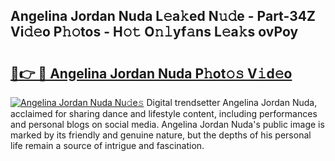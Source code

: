 ## Angelina Jordan Nuda L𝚎a𝚔ed N𝚞𝚍e - Part-34Z Vi𝚍𝚎o P𝚑𝚘tos - H𝚘𝚝 O𝚗𝚕yf𝚊ns L𝚎a𝚔s ovPoy

# <h2><a href="http://kfej2t.oniu.top/?m=Angelina+Jordan+Nuda">🔗👉 🔴 Angelina Jordan Nuda P𝚑ot𝚘𝚜 V𝚒d𝚎o</a></h2>

[![Angelina Jordan Nuda Nu𝚍e𝚜](https://i.imgur.com/0qMVB7G.gif)](http://kfej2t.oniu.top/?m=Angelina+Jordan+Nuda)
Digital trendsetter Angelina Jordan Nuda, acclaimed for sharing dance and lifestyle content, including performances and personal blogs on social media. Angelina Jordan Nuda's public image is marked by its friendly and genuine nature, but the depths of his personal life remain a source of intrigue and fascination.  
